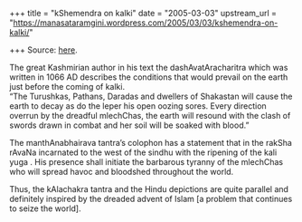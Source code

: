 +++
title = "kShemendra on kalki"
date = "2005-03-03"
upstream_url = "https://manasataramgini.wordpress.com/2005/03/03/kshemendra-on-kalki/"

+++
Source: [here](https://manasataramgini.wordpress.com/2005/03/03/kshemendra-on-kalki/).

The great Kashmirian author in his text the dashAvatAracharitra which was written in 1066 AD describes the conditions that would prevail on the earth just before the coming of kalki.  
“The Turushkas, Pathans, Daradas and dwellers of Shakastan will cause the earth to decay as do the leper his open oozing sores. Every direction overrun by the dreadful mlechChas, the earth will resound with the clash of swords drawn in combat and her soil will be soaked with blood.”

The manthAnabhairava tantra’s colophon has a statement that in the rakSha rAvaNa incarnated to the west of the sindhu with the ripening of the kali yuga . His presence shall initiate the barbarous tyranny of the mlechChas who will spread havoc and bloodshed throughout the world.

Thus, the kAlachakra tantra and the Hindu depictions are quite parallel and definitely inspired by the dreaded advent of Islam \[a problem that continues to seize the world\].

